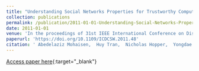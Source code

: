 ```yaml
---
title: "Understanding Social Networks Properties for Trustworthy Computing"
collection: publications
permalink: /publication/2011-01-01-Understanding-Social-Networks-Properties-for-Trustworthy-Computing
date: 2011-01-01
venue: 'In the proceedings of 31st IEEE International Conference on Distributed Computing Systems Workshops (ICDCS 2011 Workshops), 20-24 June 2011, Minneapolis, Minnesota, USA'
paperurl: 'https://doi.org/10.1109/ICDCSW.2011.48'
citation: ' Abedelaziz Mohaisen,  Huy Tran,  Nicholas Hopper,  Yongdae Kim, &quot;Understanding Social Networks Properties for Trustworthy Computing.&quot; In the proceedings of 31st IEEE International Conference on Distributed Computing Systems Workshops (ICDCS 2011 Workshops), 20-24 June 2011, Minneapolis, Minnesota, USA, 2011.'
---
```

[Access paper here](https://doi.org/10.1109/ICDCSW.2011.48){:target="_blank"}
